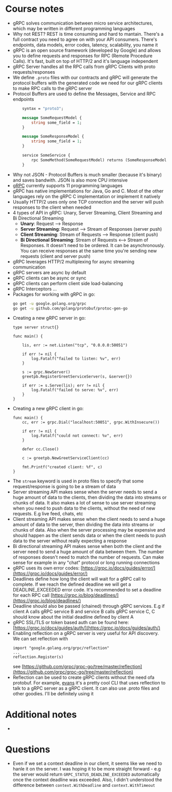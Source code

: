 # Course notes

- gRPC solves communication between micro service architectures, which may be written in different programming languages
- Why not REST? REST is time consuming and hard to mantain. There's a full contract you need to agree on with your API consumers. There's endpoints, data models, error codes, latency, scalability, you name it
- gRPC is an open source framework (developed by Google) and allows you to define requests and responses for RPC (Remote Procedure Calls). It's fast, built on top of HTTP/2 and it's language independent
- gRPC Server handles all the RPC calls from gRPC Clients with proto requests/responses
- We define `.proto` files with our contracts and gRPC will generate the protocol buffers with the generated code we need for our gRPC clients to make RPC calls to the gRPC server
- Protocol Buffers are used to define the Messages, Service and RPC endpoints
    ```protobuf
        syntax = "proto3";

        message SomeRequestModel {
            string some_field = 1;
        }

        message SomeResponseModel {
            string some_field = 1;
        }

        service SomeService {
            rpc SomeMethod(SomeRequestModel) returns (SomeResponseModel) {};
        }
    ```
- Why not JSON - Protocol Buffers is much smaller (because it's binary) and saves bandwith. JSON is also more CPU intensive
- [gRPC](https://grpc.io) currently supports 11 programming languages
- gRPC has native implementations for Java, Go and C. Most of the other languages rely on the gRPC C implementation or implement it natively
- Usually HTTP/2 uses only one TCP connection and the server will push responses to the client when needed
- 4 types of API in gRPC: Unary, Server Streaming, Client Streaming and Bi Directional Streaming
    - **Unary**: Request --> Response
    - **Server Streaming**: Request --> Stream of Responses (server push)
    - **Client Streaming**: Stream of Requests --> Response (client push)
    - **Bi Directional Streaming**: Stream of Requests <--> Stream of Responses. It doesn't need to be ordered. It can be asynchronously. You can receive responses at the same time you're sending new requests (client and server push)
- gRPC leverages HTTP/2 multiplexing for async streaming communication
- gRPC servers are async by default
- gRPC clients can be async or sync
- gRPC clients can perform client side load-balancing
- gRPC Interceptors ...
- Packages for working with gRPC in go:
    ```bash
    go get -u google.golang.org/grpc
    go get -u github.com/golang/protobuf/protoc-gen-go
    ```
- Creating a new gRPC server in go:
    ```golang
    type server struct{}

    func main() {

        lis, err := net.Listen("tcp", "0.0.0.0:50051")

        if err != nil {
            log.Fatalf("failed to listen: %v", err)
        }

        s := grpc.NewServer()
        greetpb.RegisterGreetServiceServer(s, &server{})

        if err := s.Serve(lis); err != nil {
            log.Fatalf("failed to serve: %v", err)
        }
    }
    ```
- Creating a new gRPC client in go:
    ```golang
    func main() {
        cc, err := grpc.Dial("localhost:50051", grpc.WithInsecure())

        if err != nil {
            log.Fatalf("could not connect: %v", err)
        }

        defer cc.Close()

        c := greetpb.NewGreetServiceClient(cc)

        fmt.Printf("created client: %f", c)
    }
    ```
- The `stream` keyword is used in proto files to specify that some request/response is going to be a stream of data
- Server streaming API makes sense when the server needs to send a huge amount of data to the clients, then dividing the data into streams or chunks of data. It also makes a lot of sense to use server streaming when you need to push data to the clients, without the need of new requests. E.g live feed, chats, etc
- Client streaming API makes sense when the client needs to send a huge amount of data to the server, then dividing the data into streams or chunks of data. Also when the server processing may be expensive and should happen as the client sends data or when the client needs to push data to the server without really expecting a response
- Bi directional streaming API makes sense when both the client and the server need to send a huge amount of data between them. The number of responses doesn't need to match the number of requests. Can make sense for example in any "chat" protocol or long running connections
- gRPC uses its own error codes: [https://grpc.io/docs/guides/error/](https://grpc.io/docs/guides/error/)
- Deadlines define how long the client will wait for a gRPC call to complete. If we reach the defined deadline we will get a DEADLINE_EXCEEDED error code. It's recommended to set a deadline for each RPC call [https://grpc.io/blog/deadlines/](https://grpc.io/blog/deadlines/)
- Deadline should also be passed (chained) through gRPC services. E.g if client A calls gRPC service B and service B calls gRPC service C, C should know about the initial deadline defined by client A
- gRPC SSL/TLS or token based auth can be found here: [https://grpc.io/docs/guides/auth/](https://grpc.io/docs/guides/auth/)
- Enabling reflection on a gRPC server is very useful for API discovery. We can set reflection with
    ```golang
    import "google.golang.org/grpc/reflection"
    ...
    reflection.Register(s)
    ```
    see [https://github.com/grpc/grpc-go/tree/master/reflection](https://github.com/grpc/grpc-go/tree/master/reflection)
- Reflection can be used to create gRPC clients without the need ofa protobuf. For example, [evans](https://github.com/ktr0731/evans) it's a pretty cool CLI that uses reflection to talk to a gRPC server as a gRPC client. It can also use .proto files and other goodies. I'll be definitely using it

# Additional notes

- 

# Questions

- Even if we set a context deadline in our client, it seems like we need to hanle it on the server. I was hoping it to be more straight forward - e.g the server would return `GRPC_STATUS_DEADLINE_EXCEEDED` automatically once the context deadline was exceeded. Also, I didn't understood the difference between `context.WithDeadline` and `context.WithTimeout`